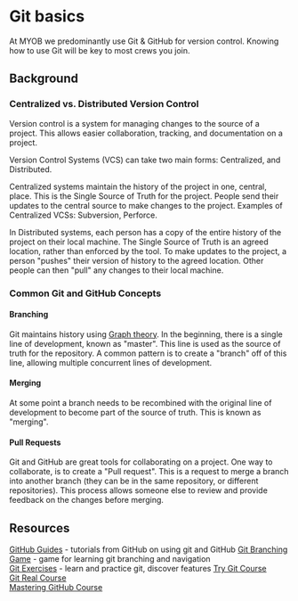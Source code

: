 # Git basics

At MYOB we predominantly use Git & GitHub for version control. Knowing how to use Git will be key to most crews you join.

## Background

### Centralized vs. Distributed Version Control

Version control is a system for managing changes to the source of a project. This allows easier collaboration, tracking, and documentation on a project. 

Version Control Systems (VCS) can take two main forms: Centralized, and Distributed. 

Centralized systems maintain the history of the project in one, central, place. This is the Single Source of Truth for the project. People send their updates to the central source to make changes to the project. Examples of Centralized VCSs: Subversion, Perforce.

In Distributed systems, each person has a copy of the entire history of the project on their local machine. The Single Source of Truth is an agreed location, rather than enforced by the tool. To make updates to the project, a person "pushes" their version of history to the agreed location. Other people can then "pull" any changes to their local machine.

### Common Git and GitHub Concepts

#### Branching

Git maintains history using [Graph theory](https://en.wikipedia.org/wiki/Graph_theory). In the beginning, there is a single line of development, known as "master". This line is used as the source of truth for the repository. A common pattern is to create a "branch" off of this line, allowing multiple concurrent lines of development.

#### Merging

At some point a branch needs to be recombined with the original line of development to become part of the source of truth. This is known as "merging".

#### Pull Requests

Git and GitHub are great tools for collaborating on a project. One way to collaborate, is to create a "Pull request". This is a request to merge a branch into another branch (they can be in the same repository, or different repositories). This process allows someone else to review and provide feedback on the changes before merging.

## Resources

[GitHub Guides](https://guides.github.com/) - tutorials from GitHub on using git and GitHub
[Git Branching Game](http://pcottle.github.io/learnGitBranching/) - game for learning git branching and navigation  
[Git Exercises](https://gitexercises.fracz.com/) - learn and practice git, discover features
[Try Git Course](https://www.codeschool.com/courses/try-git)  
[Git Real Course]( https://www.codeschool.com/courses/git-real)  
[Mastering GitHub Course](https://www.codeschool.com/courses/mastering-github)  

